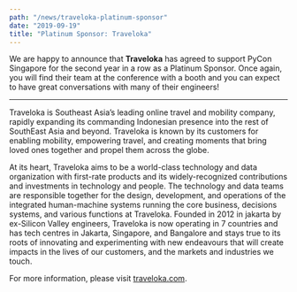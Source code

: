 ```yaml
---
path: "/news/traveloka-platinum-sponsor"
date: "2019-09-19"
title: "Platinum Sponsor: Traveloka"
---
```


We are happy to announce that **Traveloka** has agreed to support PyCon
Singapore for the second year in a row as a Platinum Sponsor. Once again, you
will find their team at the conference with a booth and you can expect to
have great conversations with many of their engineers!

---

Traveloka is Southeast Asia’s leading online travel and mobility company, rapidly expanding its commanding Indonesian presence into the rest of SouthEast Asia and beyond. Traveloka is known by its customers for enabling mobility, empowering travel, and creating moments that bring loved ones together and propel them across the globe.

At its heart, Traveloka aims to be a world-class technology and data organization with first-rate products and its widely-recognized contributions and investments in technology and people. The technology and data teams are responsible together for the design, development, and operations of the integrated human-machine systems running the core business, decisions systems, and various functions at Traveloka.
Founded in 2012 in jakarta by ex-Silicon Valley engineers, Traveloka is now operating in 7 countries and has tech centres in Jakarta, Singapore, and Bangalore and stays true to its roots of innovating and experimenting with new endeavours that will create impacts in the lives of our customers, and the markets and industries we touch.

For more information, please visit [traveloka.com](https://traveloka.com).
